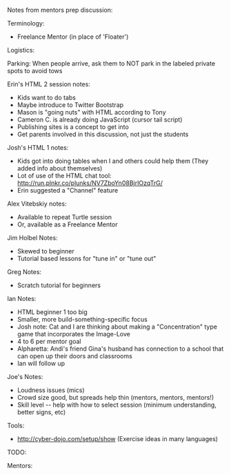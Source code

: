 Notes from mentors prep discussion:

Terminology:

* Freelance Mentor (in place of 'Floater')

Logistics:

Parking: When people arrive, ask them to NOT park in the labeled private spots to avoid tows

Erin's HTML 2 session notes:

* Kids want to do tabs
* Maybe introduce to Twitter Bootstrap
* Mason is "going nuts" with HTML according to Tony
* Cameron C. is already doing JavaScript (cursor tail script)
* Publishing sites is a concept to get into
 * Get parents involved in this discussion, not just the students

Josh's HTML 1 notes:

* Kids got into doing tables when I and others could help them (They added info about themselves)
* Lot of use of the HTML chat tool: http://run.plnkr.co/plunks/NV7ZboYn08BjrIOzqTrG/
* Erin suggested a "Channel" feature
 
Alex Vitebskiy notes:
* Available to repeat Turtle session
* Or, available as a Freelance Mentor

Jim Holbel Notes:
* Skewed to beginner 
 * Tutorial based lessons for "tune in" or "tune out" 

Greg Notes:
* Scratch tutorial for beginners

Ian Notes:
* HTML beginner 1 too big 
 * Smaller, more build-something-specific focus
 * Josh note: Cat and I are thinking about making a "Concentration" type game that incorporates the Image-Love
  *  4 to 6 per mentor goal
* Alpharetta: Andi's friend Gina's husband has connection to a school that can open up their doors and classrooms
 * Ian will follow up

Joe's Notes:
* Loudness issues (mics)
* Crowd size good, but spreads help thin (mentors, mentors, mentors!)
* Skill level -- help with how to select session (minimum understanding, better signs, etc)

Tools:
* http://cyber-dojo.com/setup/show (Exercise ideas in many languages)

TODO:

Mentors: 




